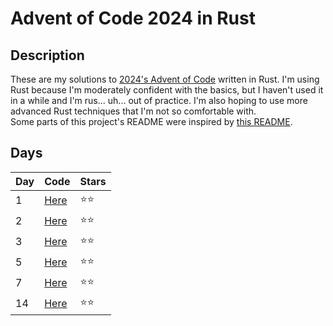 # Advent of Code 2024 in Rust

## Description

These are my solutions to [2024's Advent of Code](https://adventofcode.com/2024) written in Rust. I'm using Rust because I'm moderately confident with the basics, but I haven't used it in a while and I'm rus... uh... out of practice. I'm also hoping to use more advanced Rust techniques that I'm not so comfortable with.<br />
Some parts of this project's README were inspired by [this README](https://github.com/jhrcook/advent-of-code-2023-rust).

## Days

| Day | Code | Stars |
| --- | ---- | ----- |
| 1   | [Here](/src/solutions/day_1.rs)  | ⭐⭐|
| 2   | [Here](/src/solutions/day_2.rs)  | ⭐⭐|
| 3   | [Here](/src/solutions/day_3.rs)  | ⭐⭐|
| 5   | [Here](/src/solutions/day_5.rs)  | ⭐⭐|
| 7   | [Here](/src/solutions/day_7.rs)  | ⭐⭐|
| 14  | [Here](/src/solutions/day_14.rs) | ⭐⭐|

